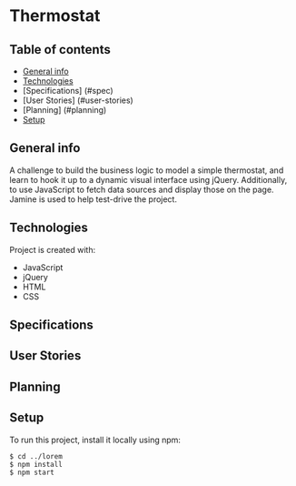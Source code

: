 # Thermostat

## Table of contents
* [General info](#general-info)
* [Technologies](#technologies)
* [Specifications] (#spec)
* [User Stories] (#user-stories)
* [Planning] (#planning)
* [Setup](#setup)
 

## General info
A challenge to build the business logic to model a simple thermostat, and learn to hook it up to a dynamic visual interface using jQuery. Additionally, to use JavaScript to fetch data sources and display those on the page. Jamine is used to help test-drive the project.

## Technologies
Project is created with:
* JavaScript 
* jQuery 
* HTML
* CSS

## Specifications

## User Stories

## Planning
	
## Setup
To run this project, install it locally using npm:

```
$ cd ../lorem
$ npm install
$ npm start
```